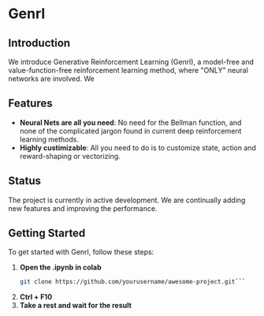 # Genrl
## Introduction
We introduce Generative Reinforcement Learning (Genrl), a model-free and value-function-free reinforcement learning method, where "ONLY" neural networks are involved.
We 

## Features
- **Neural Nets are all you need**: No need for the Bellman function, and none of the complicated jargon found in current deep reinforcement learning methods.
- **Highly custimizable**: All you need to do is to customize state, action and reward-shaping or vectorizing.

## Status
The project is currently in active development. We are continually adding new features and improving the performance.

## Getting Started
To get started with Genrl, follow these steps:

1. **Open the .ipynb in colab**
   ```bash
   git clone https://github.com/yourusername/awesome-project.git```
2. **Ctrl + F10**
3. **Take a rest and wait for the result**
